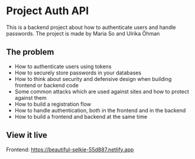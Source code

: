 # Project Auth API
This is a backend project about how to authenticate users and handle passwords. The project is made by Maria So and Ulrika Öhman

## The problem
- How to authenticate users using tokens
- How to securely store passwords in your databases
- How to think about security and defensive design when building frontend or backend code
- Some common attacks which are used against sites and how to protect against them
- How to build a registration flow
- How to handle authentication, both in the frontend and in the backend
- How to build a frontend and backend at the same time

## View it live
Frontend: https://beautiful-selkie-55d887.netlify.app
